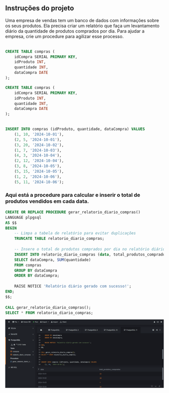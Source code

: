 ##  Instruções do projeto


Uma empresa de vendas tem um banco de dados com informações sobre os seus produtos.
 Ela precisa criar um relatório que faça um levantamento diário da quantidade de produtos 
 comprados por dia. Para ajudar a empresa, crie um procedure para agilizar esse processo.

```sql

CREATE TABLE compras (
    idCompra SERIAL PRIMARY KEY,
    idProduto INT,
    quantidade INT,
    dataCompra DATE
);

```
```sql
CREATE TABLE compras (
    idCompra SERIAL PRIMARY KEY,
    idProduto INT,
    quantidade INT,
    dataCompra DATE
);

```

```sql

INSERT INTO compras (idProduto, quantidade, dataCompra) VALUES
    (1, 10, '2024-10-01'),
    (2, 5, '2024-10-01'),
    (3, 20, '2024-10-02'),
    (1, 7, '2024-10-03'),
    (4, 3, '2024-10-04'),
    (2, 12, '2024-10-04'),
    (3, 8, '2024-10-05'),
    (5, 15, '2024-10-05'),
    (1, 2, '2024-10-06'),
    (5, 11, '2024-10-06');

```
### Aqui está a procedure para calcular e inserir o total de produtos vendidos em cada data.

```sql 
CREATE OR REPLACE PROCEDURE gerar_relatorio_diario_compras()
LANGUAGE plpgsql
AS $$
BEGIN
    -- Limpa a tabela de relatório para evitar duplicações
    TRUNCATE TABLE relatorio_diario_compras;

    -- Insere o total de produtos comprados por dia no relatório diário
    INSERT INTO relatorio_diario_compras (data, total_produtos_comprados)
    SELECT dataCompra, SUM(quantidade)
    FROM compras
    GROUP BY dataCompra
    ORDER BY dataCompra;
    
    RAISE NOTICE 'Relatório diário gerado com sucesso!';
END;
$$;

CALL gerar_relatorio_diario_compras();
SELECT * FROM relatorio_diario_compras;

```

![Resultado](image.png)
